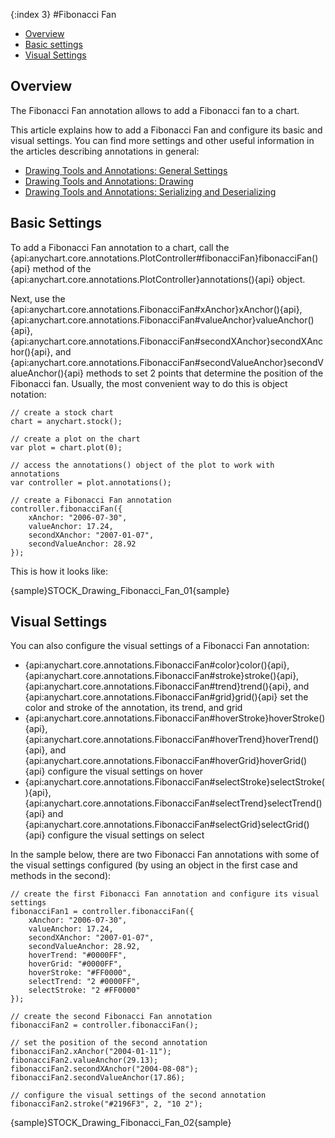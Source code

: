 {:index 3}
#Fibonacci Fan

* [Overview](#overview)
* [Basic settings](#basic_settings)
* [Visual Settings](#visual_settings)

## Overview

The Fibonacci Fan annotation allows to add a Fibonacci fan to a chart.

This article explains how to add a Fibonacci Fan and configure its basic and visual settings. You can find more settings and other useful information in the articles describing annotations in general:

* [Drawing Tools and Annotations: General Settings](General_Settings)
* [Drawing Tools and Annotations: Drawing](Drawing)
* [Drawing Tools and Annotations: Serializing and Deserializing](Serializing_Deserializing)

## Basic Settings

To add a Fibonacci Fan annotation to a chart, call the {api:anychart.core.annotations.PlotController#fibonacciFan}fibonacciFan(){api} method of the {api:anychart.core.annotations.PlotController}annotations(){api} object.

Next, use the {api:anychart.core.annotations.FibonacciFan#xAnchor}xAnchor(){api}, {api:anychart.core.annotations.FibonacciFan#valueAnchor}valueAnchor(){api}, {api:anychart.core.annotations.FibonacciFan#secondXAnchor}secondXAnchor(){api}, and {api:anychart.core.annotations.FibonacciFan#secondValueAnchor}secondValueAnchor(){api} methods to set 2 points that determine the position of the Fibonacci fan. Usually, the most convenient way to do this is object notation:

```
// create a stock chart
chart = anychart.stock();

// create a plot on the chart
var plot = chart.plot(0);

// access the annotations() object of the plot to work with annotations
var controller = plot.annotations();

// create a Fibonacci Fan annotation
controller.fibonacciFan({
    xAnchor: "2006-07-30",
    valueAnchor: 17.24,
    secondXAnchor: "2007-01-07",
    secondValueAnchor: 28.92
});
```

This is how it looks like:

{sample}STOCK\_Drawing\_Fibonacci\_Fan\_01{sample}

## Visual Settings

You can also configure the visual settings of a Fibonacci Fan annotation:

* {api:anychart.core.annotations.FibonacciFan#color}color(){api}, {api:anychart.core.annotations.FibonacciFan#stroke}stroke(){api}, {api:anychart.core.annotations.FibonacciFan#trend}trend(){api}, and {api:anychart.core.annotations.FibonacciFan#grid}grid(){api} set the color and stroke of the annotation, its trend, and grid
* {api:anychart.core.annotations.FibonacciFan#hoverStroke}hoverStroke(){api}, {api:anychart.core.annotations.FibonacciFan#hoverTrend}hoverTrend(){api}, and {api:anychart.core.annotations.FibonacciFan#hoverGrid}hoverGrid(){api} configure the visual settings on hover
* {api:anychart.core.annotations.FibonacciFan#selectStroke}selectStroke(){api}, {api:anychart.core.annotations.FibonacciFan#selectTrend}selectTrend(){api} and {api:anychart.core.annotations.FibonacciFan#selectGrid}selectGrid(){api} configure the visual settings on select

In the sample below, there are two Fibonacci Fan annotations with some of the visual settings configured (by using an object in the first case and methods in the second):

```
// create the first Fibonacci Fan annotation and configure its visual settings
fibonacciFan1 = controller.fibonacciFan({
    xAnchor: "2006-07-30",
    valueAnchor: 17.24,
    secondXAnchor: "2007-01-07",
    secondValueAnchor: 28.92,
    hoverTrend: "#0000FF",
    hoverGrid: "#0000FF",
    hoverStroke: "#FF0000",
    selectTrend: "2 #0000FF",
    selectStroke: "2 #FF0000"     
});

// create the second Fibonacci Fan annotation
fibonacciFan2 = controller.fibonacciFan();

// set the position of the second annotation
fibonacciFan2.xAnchor("2004-01-11");
fibonacciFan2.valueAnchor(29.13);
fibonacciFan2.secondXAnchor("2004-08-08");
fibonacciFan2.secondValueAnchor(17.86);
 
// configure the visual settings of the second annotation
fibonacciFan2.stroke("#2196F3", 2, "10 2");
```

{sample}STOCK\_Drawing\_Fibonacci\_Fan\_02{sample}